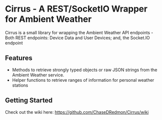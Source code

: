 # Cirrus - A REST/SocketIO Wrapper for Ambient Weather

Cirrus is a small library for wrapping the Ambient Weather API endpoints - Both REST endpoints: Device Data and User Devices; and, the Socket.IO endpoint

## Features
* Methods to retrieve strongly typed objects or raw JSON strings from the Ambient Weather service.
* Helper functions to retrieve ranges of information for personal weather stations

## Getting Started
Check out the wiki here: https://github.com/ChaseDRedmon/Cirrus/wiki
